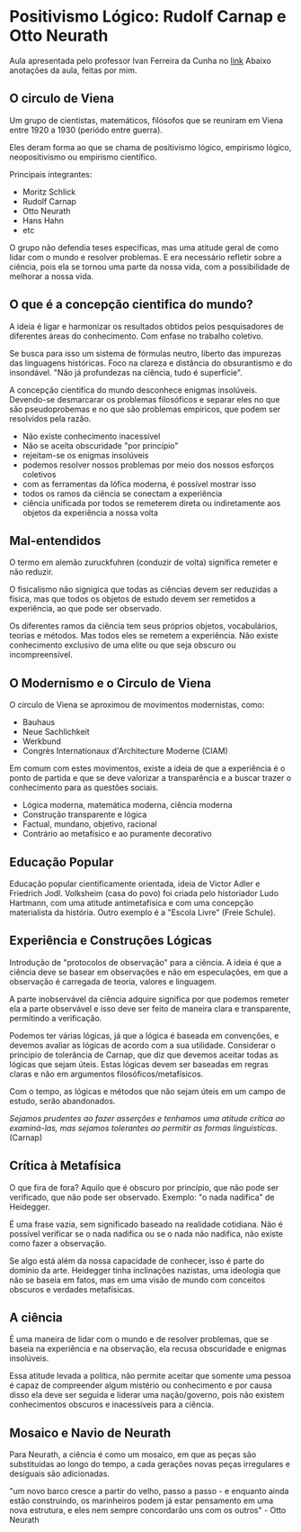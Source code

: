 # Positivismo Lógico: Rudolf Carnap e Otto Neurath
Aula apresentada pelo professor Ivan Ferreira da Cunha no [link](https://www.youtube.com/watch?v=0Qdng5R75TI)
Abaixo anotações da aula, feitas por mim.

## O circulo de Viena
Um grupo de cientistas, matemáticos, filósofos que se reuniram em Viena entre 1920 a 1930 (periódo entre guerra).

Eles deram forma ao que se chama de positivismo lógico, empirismo lógico, neopositivismo ou empirismo científico.

Principais integrantes:
- Moritz Schlick
- Rudolf Carnap
- Otto Neurath
- Hans Hahn
- etc

O grupo não defendia teses específicas, mas uma atitude geral de como lidar com o mundo e resolver problemas. E era necessário refletir sobre a ciência, pois ela se tornou uma parte da nossa vida, com a possibilidade de melhorar a nossa vida.

## O que é a concepção cientifica do mundo?
A ideia é ligar e harmonizar os resultados obtidos pelos pesquisadores de diferentes áreas do conhecimento. Com enfase no trabalho coletivo.

Se busca para isso um sistema de fórmulas neutro, liberto das impurezas das linguagens históricas. Foco na clareza e distância do obsurantismo e do insondável. "Não já profundezas na ciência, tudo é superficie".

A concepção cientifica do mundo desconhece enigmas insolúveis. Devendo-se desmarcarar os problemas filosóficos e separar eles no que são pseudoprobemas e no que são problemas empiricos, que podem ser resolvidos pela razão.

- Não existe conhecimento inacessível
- Não se aceita obscuridade "por princípio"
- rejeitam-se os enigmas insolúveis
- podemos resolver nossos problemas por meio dos nossos esforços coletivos
- com as ferramentas da lófica moderna, é possível mostrar isso
- todos os ramos da ciência se conectam a experiência
- ciência unificada por todos se remeterem direta ou indiretamente aos objetos da experiência a nossa volta

## Mal-entendidos
O termo em alemão zuruckfuhren (conduzir de volta) significa remeter e não reduzir.

O fisicalismo não signigica que todas as ciências devem ser reduzidas a física, mas que todos os objetos de estudo devem ser remetidos a experiência, ao que pode ser observado.

Os diferentes ramos da ciência tem seus próprios objetos, vocabulários, teorias e métodos. Mas todos eles se remetem a experiência. Não existe conhecimento exclusivo de uma elite ou que seja obscuro ou incompreensível.

## O Modernismo e o Circulo de Viena
O circulo de Viena se aproximou de movimentos modernistas, como:
- Bauhaus
- Neue Sachlichkeit
- Werkbund
- Congrès Internationaux d'Architecture Moderne (CIAM)

Em comum com estes movimentos, existe a ideia de que a experiência é o ponto de partida e que se deve valorizar a transparência e a buscar trazer o conhecimento para as questões sociais.

- Lógica moderna, matemática moderna, ciência moderna
- Construção transparente e lógica
- Factual, mundano, objetivo, racional
- Contrário ao metafísico e ao puramente decorativo

## Educação Popular
Educação popular cientificamente orientada, ideia de Victor Adler e Friedrich Jodl. Volksheim (casa do povo) foi criada pelo historiador Ludo Hartmann, com uma atitude antimetafísica e com uma concepção materialista da história. Outro exemplo é a "Escola Livre" (Freie Schule).

## Experiência e Construções Lógicas
Introdução de "protocolos de observação" para a ciência. A ideia é que a ciência deve se basear em observações e não em especulações, em que a observação é carregada de teoria, valores e linguagem.

A parte inobservável da ciência adquire significa por que podemos remeter ela a parte observável e isso deve ser feito de maneira clara e transparente, permitindo a verificação.

Podemos ter várias lógicas, já que a lógica é baseada em convenções, e devemos avaliar as lógicas de acordo com a sua utilidade. Considerar o principio de tolerância de Carnap, que diz que devemos aceitar todas as lógicas que sejam úteis. Estas lógicas devem ser baseadas em regras claras e não em argumentos filosóficos/metafísicos.

Com o tempo, as lógicas e métodos que não sejam úteis em um campo de estudo, serão abandonados.

*Sejamos prudentes ao fazer asserções e tenhamos uma atitude crítica ao examiná-las, mas sejamos tolerantes ao permitir as formas linguistícas*. (Carnap)

## Crítica à Metafísica
O que fira de fora? Aquilo que é obscuro por princípio, que não pode ser verificado, que não pode ser observado. Exemplo: "o nada nadifica" de Heidegger.

É uma frase vazia, sem significado baseado na realidade cotidiana. Não é possível verificar se o nada nadifica ou se o nada não nadifica, não existe como fazer a observação.

Se algo está além da nossa capacidade de conhecer, isso é parte do dominio da arte. Heidegger tinha inclinações nazistas, uma ideologia que não se baseia em fatos, mas em uma visão de mundo com conceitos obscuros e verdades metafísicas.

## A ciência
É uma maneira de lidar com o mundo e de resolver problemas, que se baseia na experiência e na observação, ela recusa obscuridade e enigmas insolúveis.

Essa atitude levada a política, não permite aceitar que somente uma pessoa é capaz de compreender algum mistério ou conhecimento e por causa disso ela deve ser seguida e liderar uma nação/governo, pois não existem conhecimentos obscuros e inacessíveis para a ciência.

## Mosaico e Navio de Neurath
Para Neurath, a ciência é como um mosaico, em que as peças são substituidas ao longo do tempo, a cada gerações novas peças irregulares e desiguais são adicionadas.

"um novo barco cresce a partir do velho, passo a passo - e enquanto ainda estão construindo, os marinheiros podem já estar pensamento em uma nova estrutura, e eles nem sempre concordarão uns com os outros" - Otto Neurath

